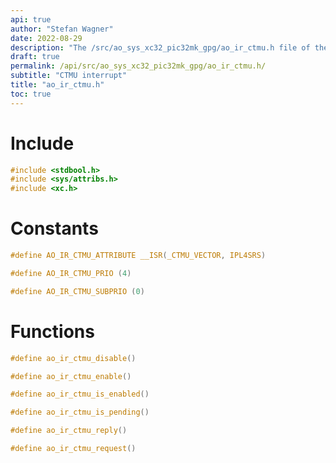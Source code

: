 ```yaml
---
api: true
author: "Stefan Wagner"
date: 2022-08-29
description: "The /src/ao_sys_xc32_pic32mk_gpg/ao_ir_ctmu.h file of the ao real-time operating system."
draft: true
permalink: /api/src/ao_sys_xc32_pic32mk_gpg/ao_ir_ctmu.h/
subtitle: "CTMU interrupt"
title: "ao_ir_ctmu.h"
toc: true
---
```


# Include

```c
#include <stdbool.h>
#include <sys/attribs.h>
#include <xc.h>
```

# Constants

```c
#define AO_IR_CTMU_ATTRIBUTE __ISR(_CTMU_VECTOR, IPL4SRS)
```

```c
#define AO_IR_CTMU_PRIO (4)
```

```c
#define AO_IR_CTMU_SUBPRIO (0)
```

# Functions

```c
#define ao_ir_ctmu_disable()
```

```c
#define ao_ir_ctmu_enable()
```

```c
#define ao_ir_ctmu_is_enabled()
```

```c
#define ao_ir_ctmu_is_pending()
```

```c
#define ao_ir_ctmu_reply()
```

```c
#define ao_ir_ctmu_request()
```
